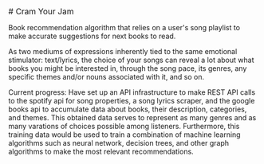 <font size = "3"> # Cram Your Jam </font>

Book recommendation algorithm that relies on a user's song playlist to make accurate suggestions for next books to read.

As two mediums of expressions inherently tied to the same emotional stimulator: text/lyrics, the choice of your songs can reveal a lot about what books you might be interested in, through the song pace, its genres, any specific themes and/or nouns associated with it, and so on.

Current progress: Have set up an API infrastructure to make REST API calls to the spotify api for song properties, a song lyrics scraper, and the google books api to accumulate data about books, their description, categories, and themes. This obtained data serves to represent as many genres and as many varations of choices possible among listeners. Furthermore, this training data would be used to train a combination of machine learning algorithms such as neural network, decision trees, and other graph algorithms to make the most relevant recommendations.
